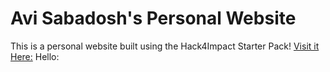 # Avi Sabadosh's Personal Website
This is a personal website built using the Hack4Impact Starter Pack!
[Visit it Here:](https://ASabadosh.github.io)
Hello: